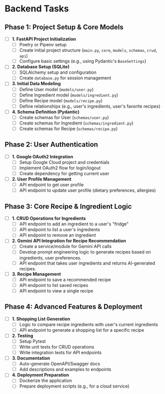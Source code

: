 # Backend Tasks

## Phase 1: Project Setup & Core Models

- [ ] **1. FastAPI Project Initialization**
    - [ ] Poetry or Pipenv setup
    - [ ] Create initial project structure (`main.py`, `core`, `models`, `schemas`, `crud`, `api`)
    - [ ] Configure basic settings (e.g., using Pydantic's `BaseSettings`)
- [ ] **2. Database Setup (SQLite)**
    - [ ] SQLAlchemy setup and configuration
    - [ ] Create `database.py` for session management
- [ ] **3. Initial Data Modeling**
    - [ ] Define User model (`models/user.py`)
    - [ ] Define Ingredient model (`models/ingredient.py`)
    - [ ] Define Recipe model (`models/recipe.py`)
    - [ ] Define relationships (e.g., user's ingredients, user's favorite recipes)
- [ ] **4. Schema Definition (Pydantic)**
    - [ ] Create schemas for User (`schemas/user.py`)
    - [ ] Create schemas for Ingredient (`schemas/ingredient.py`)
    - [ ] Create schemas for Recipe (`schemas/recipe.py`)

## Phase 2: User Authentication

- [ ] **1. Google OAuth2 Integration**
    - [ ] Setup Google Cloud project and credentials
    - [ ] Implement OAuth2 flow for login/logout
    - [ ] Create dependency for getting current user
- [ ] **2. User Profile Management**
    - [ ] API endpoint to get user profile
    - [ ] API endpoint to update user profile (dietary preferences, allergies)

## Phase 3: Core Recipe & Ingredient Logic

- [ ] **1. CRUD Operations for Ingredients**
    - [ ] API endpoint to add an ingredient to a user's "fridge"
    - [ ] API endpoint to list a user's ingredients
    - [ ] API endpoint to remove an ingredient
- [ ] **2. Gemini API Integration for Recipe Recommendation**
    - [ ] Create a service/module for Gemini API calls
    - [ ] Develop prompt engineering logic to generate recipes based on ingredients, user preferences.
    - [ ] API endpoint that takes user ingredients and returns AI-generated recipes.
- [ ] **3. Recipe Management**
    - [ ] API endpoint to save a recommended recipe
    - [ ] API endpoint to list saved recipes
    - [ ] API endpoint to view a single recipe

## Phase 4: Advanced Features & Deployment

- [ ] **1. Shopping List Generation**
    - [ ] Logic to compare recipe ingredients with user's current ingredients
    - [ ] API endpoint to generate a shopping list for a specific recipe
- [ ] **2. Testing**
    - [ ] Setup Pytest
    - [ ] Write unit tests for CRUD operations
    - [ ] Write integration tests for API endpoints
- [ ] **3. Documentation**
    - [ ] Auto-generate OpenAPI/Swagger docs
    - [ ] Add descriptions and examples to endpoints
- [ ] **4. Deployment Preparation**
    - [ ] Dockerize the application
    - [ ] Prepare deployment scripts (e.g., for a cloud service)
